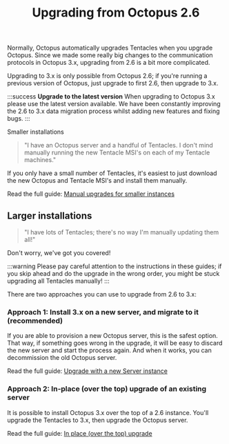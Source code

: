 ﻿---
title: Upgrading from Octopus 2.6
position: 2
---


Normally, Octopus automatically upgrades Tentacles when you upgrade Octopus. Since we made some really big changes to the communication protocols in Octopus 3.x, upgrading from 2.6 is a bit more complicated.


Upgrading to 3.x is only possible from Octopus 2.6; if you're running a previous version of Octopus, just upgrade to first 2.6, then upgrade to 3.x.

:::success
**Upgrade to the latest version**
When upgrading to Octopus 3.x please use the latest version available. We have been constantly improving the 2.6 to 3.x data migration process whilst adding new features and fixing bugs.
:::


Smaller installations


> "I have an Octopus server and a handful of Tentacles. I don't mind manually running the new Tentacle MSI's on each of my Tentacle machines."



If you only have a small number of Tentacles, it's easiest to just download the new Octopus and Tentacle MSI's and install them manually.


Read the full guide: [Manual upgrades for smaller instances](/docs/home/administration/upgrading/upgrading-from-octopus-2.6/manual-upgrade.md)

## Larger installations


> "I have lots of Tentacles; there's no way I'm manually updating them all!"



Don't worry, we've got you covered!

:::warning
Please pay careful attention to the instructions in these guides; if you skip ahead and do the upgrade in the wrong order, you might be stuck upgrading all Tentacles manually!
:::


There are two approaches you can use to upgrade from 2.6 to 3.x:

### Approach 1: Install 3.x on a new server, and migrate to it (recommended)


If you are able to provision a new Octopus server, this is the safest option. That way, if something goes wrong in the upgrade, it will be easy to discard the new server and start the process again. And when it works, you can decommission the old Octopus server.


Read the full guide: [Upgrade with a new Server instance](/docs/home/administration/upgrading/upgrading-from-octopus-2.6/upgrade-with-a-new-3.0-server-instance.md)

### Approach 2: In-place (over the top) upgrade of an existing server


It is possible to install Octopus 3.x over the top of a 2.6 instance. You'll upgrade the Tentacles to 3.x, then upgrade the Octopus server.


Read the full guide: [In place (over the top) upgrade](/docs/home/administration/upgrading/upgrading-from-octopus-2.6/in-place-upgrade-(install-over-2.6).md)
